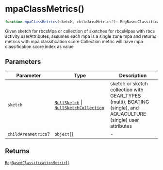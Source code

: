 # mpaClassMetrics()

```ts
function mpaClassMetrics(sketch, childAreaMetrics?): RegBasedClassificationMetric[]
```

Given sketch for rbcsMpa or collection of sketches for rbcsMpas with rbcs activity userAttributes,
assumes each mpa is a single zone mpa and returns metrics with mpa classification score
Collection metric will have mpa classification score index as value

## Parameters

| Parameter | Type | Description |
| ------ | ------ | ------ |
| `sketch` | [`NullSketch`](../interfaces/NullSketch.md) \| [`NullSketchCollection`](../interfaces/NullSketchCollection.md) | sketch or sketch collection with GEAR_TYPES (multi), BOATING (single), and AQUACULTURE (single) user attributes |
| `childAreaMetrics`? | `object`[] | - |

## Returns

[`RegBasedClassificationMetric`](../interfaces/RegBasedClassificationMetric.md)[]
